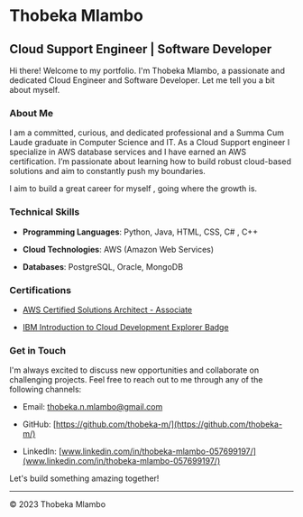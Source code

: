 # Thobeka Mlambo


## Cloud Support Engineer | Software Developer


Hi there! Welcome to my portfolio. I'm Thobeka Mlambo, a passionate and dedicated Cloud Engineer and Software Developer. Let me tell you a bit about myself.


### About Me


I am a committed, curious, and dedicated professional and a Summa Cum Laude graduate in Computer Science and IT. As a Cloud Support engineer I specialize in AWS database services and I have earned an AWS certification. I’m passionate about learning how to build robust cloud-based solutions and aim to constantly push my boundaries.

I aim to build a great career for myself , going where the growth is.



### Technical Skills


- **Programming Languages**: Python, Java, HTML, CSS, C# , C++

- **Cloud Technologies**: AWS (Amazon Web Services)

- **Databases**: PostgreSQL, Oracle, MongoDB



### Certifications


- [AWS Certified Solutions Architect - Associate](https://www.credly.com/badges/721c38e6-8aa1-491c-8df1-5324b36569c0/public_url)

- [IBM Introduction to Cloud Development Explorer Badge](https://www.credly.com/badges/def86d6a-bc87-4ce4-848e-1af5f412b1a2/public_url)



### Get in Touch


I'm always excited to discuss new opportunities and collaborate on challenging projects. Feel free to reach out to me through any of the following channels:


- Email: [thobeka.n.mlambo@gmail.com](mailto:thobeka.n.mlambo@gmail.com)

- GitHub: [https://github.com/thobeka-m/](https://github.com/thobeka-m/)

- LinkedIn: [www.linkedin.com/in/thobeka-mlambo-057699197/](www.linkedin.com/in/thobeka-mlambo-057699197/)


Let's build something amazing together!


---


© 2023 Thobeka Mlambo
